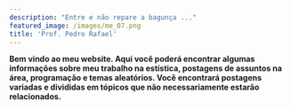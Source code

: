 ```yaml
--- 
description: "Entre e não repare a bagunça ..."
featured_image: /images/me_07.png
title: 'Prof. Pedro Rafael'
---
```




**Bem vindo ao meu website. Aqui você poderá encontrar algumas informações sobre meu trabalho na estística, postagens de assuntos na área, programação e temas aleatórios. Você encontrará postagens variadas e divididas em tópicos que não necessariamente estarão relacionados.**
